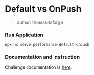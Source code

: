 # Default vs OnPush

> author: thomas-laforge

### Run Application

```bash
npx nx serve performance-default-onpush
```

### Documentation and Instruction

Challenge documentation is [here](https://angular-challenges.vercel.app/challenges/performance/34-default-onpush/).
